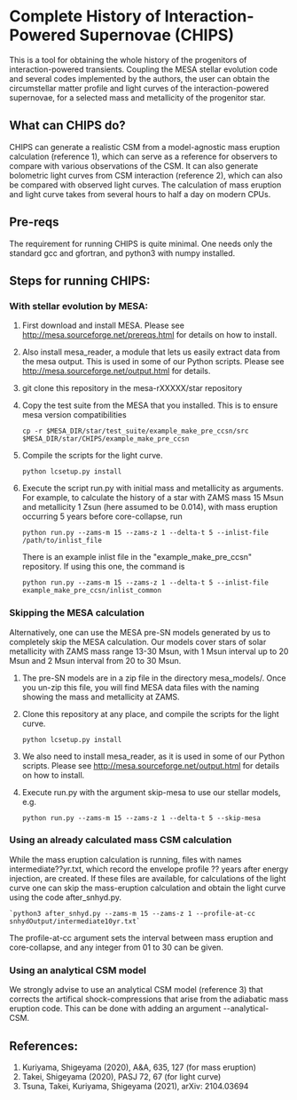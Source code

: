 # Complete History of Interaction-Powered Supernovae (CHIPS)

This is a tool for obtaining the whole history of the progenitors of
interaction-powered transients. Coupling the MESA stellar evolution
code and several codes implemented by the authors, the user can obtain the
circumstellar matter profile and light curves of the interaction-powered
supernovae, for a selected mass and metallicity of the progenitor star.

## What can CHIPS do?

CHIPS can generate a realistic CSM from a model-agnostic mass eruption calculation (reference 1), which can serve as a reference for observers to compare with various observations of the CSM. It can also generate bolometric light curves from CSM interaction (reference 2), which can also be compared with observed light curves. The calculation of mass eruption and light curve takes from several hours to half a day on modern CPUs.

## Pre-reqs

The requirement for running CHIPS is quite minimal. One needs only the standard gcc and gfortran, and python3 with numpy installed.

## Steps for running CHIPS:
### With stellar evolution by MESA:
1. First download and install MESA. Please see <http://mesa.sourceforge.net/prereqs.html> for details on how to install.
2. Also install mesa_reader, a module that lets us easily extract data from the mesa output. This is used in some of our Python scripts. Please see <http://mesa.sourceforge.net/output.html> for details.
3. git clone this repository in the mesa-rXXXXX/star repository
4. Copy the test suite from the MESA that you installed. This is to ensure mesa version compatibilities

	`cp -r $MESA_DIR/star/test_suite/example_make_pre_ccsn/src $MESA_DIR/star/CHIPS/example_make_pre_ccsn`

5. Compile the scripts for the light curve.

	`python lcsetup.py install`

6. Execute the script run.py with initial mass and metallicity as arguments. For example, to calculate the history of a star with ZAMS mass 15 Msun and metallicity 1 Zsun (here assumed to be 0.014), with mass eruption occurring 5 years before core-collapse, run

	`python run.py --zams-m 15 --zams-z 1 --delta-t 5 --inlist-file /path/to/inlist_file`

   There is an example inlist file in the "example_make_pre_ccsn" repository. If using this one, the command is

	`python run.py --zams-m 15 --zams-z 1 --delta-t 5 --inlist-file example_make_pre_ccsn/inlist_common`

### Skipping the MESA calculation
Alternatively, one can use the MESA pre-SN models generated by us to completely skip the MESA calculation. Our models cover stars of solar metallicity with ZAMS mass range 13-30 Msun, with 1 Msun interval up to 20 Msun and 2 Msun interval from 20 to 30 Msun.

1. The pre-SN models are in a zip file in the directory mesa_models/. Once you un-zip this file, you will find MESA data files with the naming showing the mass and metallicity at ZAMS.
2. Clone this repository at any place, and compile the scripts for the light curve.

	`python lcsetup.py install`

3. We also need to install mesa_reader, as it is used in some of our Python scripts. Please see <http://mesa.sourceforge.net/output.html> for details on how to install.
4. Execute run.py with the argument skip-mesa to use our stellar models, e.g.

	`python run.py --zams-m 15 --zams-z 1 --delta-t 5 --skip-mesa`


### Using an already calculated mass CSM calculation
While the mass eruption calculation is running, files with names intermediate??yr.txt, which record the envelope profile ?? years after energy injection, are created. If these files are available, for calculations of the light curve one can skip the mass-eruption calculation and obtain the light curve using the code after_snhyd.py.

	`python3 after_snhyd.py --zams-m 15 --zams-z 1 --profile-at-cc snhydOutput/intermediate10yr.txt`

The profile-at-cc argument sets the interval between mass eruption and core-collapse, and any integer from 01 to 30 can be given.

### Using an analytical CSM model
We strongly advise to use an analytical CSM model (reference 3) that corrects the artifical shock-compressions that arise from the adiabatic mass eruption code. This can be done with adding an  argument --analytical-CSM.


## References:
1. Kuriyama, Shigeyama (2020), A&A, 635, 127 (for mass eruption)
2. Takei, Shigeyama (2020), PASJ 72, 67 (for light curve)
3. Tsuna, Takei, Kuriyama, Shigeyama (2021), arXiv: 2104.03694
